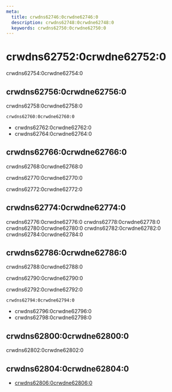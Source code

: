 ```yaml
---
meta:
  title: crwdns62746:0crwdne62746:0
  description: crwdns62748:0crwdne62748:0
  keywords: crwdns62750:0crwdne62750:0
---
```


# crwdns62752:0crwdne62752:0
crwdns62754:0crwdne62754:0

<entry-ad />

## crwdns62756:0crwdne62756:0
crwdns62758:0crwdne62758:0

`crwdns62760:0crwdne62760:0`
- crwdns62762:0crwdne62762:0
- crwdns62764:0crwdne62764:0


## crwdns62766:0crwdne62766:0
crwdns62768:0crwdne62768:0

  crwdns62770:0crwdne62770:0

  crwdns62772:0crwdne62772:0

## crwdns62774:0crwdne62774:0
crwdns62776:0crwdne62776:0
<alert type="success">crwdns62778:0crwdne62778:0</alert>
<alert type="info">crwdns62780:0crwdne62780:0</alert>
<alert type="warning">crwdns62782:0crwdne62782:0</alert>
<alert type="error">crwdns62784:0crwdne62784:0</alert>

## crwdns62786:0crwdne62786:0
crwdns62788:0crwdne62788:0

  crwdns62790:0crwdne62790:0

  crwdns62792:0crwdne62792:0

  `crwdns62794:0crwdne62794:0`
  - crwdns62796:0crwdne62796:0
  - crwdns62798:0crwdne62798:0

## crwdns62800:0crwdne62800:0
crwdns62802:0crwdne62802:0

## crwdns62804:0crwdne62804:0
  - [crwdns62806:0crwdne62806:0]()

<doc-footer />
